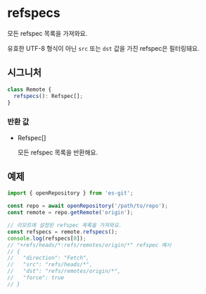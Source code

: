 # refspecs

모든 refspec 목록을 가져와요.

유효한 UTF-8 형식이 아닌 `src` 또는 `dst` 값을 가진 refspec은 필터링돼요.

## 시그니처

```ts
class Remote {
  refspecs(): Refspec[];
}
```

### 반환 값

<ul class="param-ul">
  <li class="param-li param-li-root">
    <span class="param-type">Refspec[]</span>
    <br>
    <p class="param-description">모든 refspec 목록을 반환해요.</p>
  </li>
</ul>

## 예제

```ts
import { openRepository } from 'es-git';

const repo = await openRepository('/path/to/repo');
const remote = repo.getRemote('origin');

// 리모트에 설정된 refspec 목록을 가져와요.
const refspecs = remote.refspecs();
console.log(refspecs[0]);
// "+refs/heads/*:refs/remotes/origin/*" refspec 예시
// {
//   "direction": "Fetch",
//   "src": "refs/heads/*",
//   "dst": "refs/remotes/origin/*",
//   "force": true
// }
```